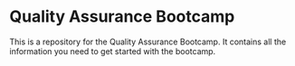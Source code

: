 # Quality Assurance Bootcamp

This is a repository for the Quality Assurance Bootcamp. It contains all the information you need to get started with the bootcamp.
